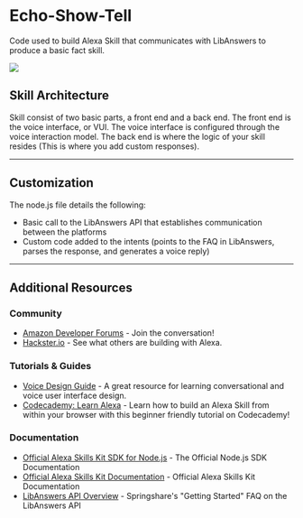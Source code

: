 # Echo-Show-Tell
Code used to build Alexa Skill that communicates with LibAnswers to produce a basic fact skill.

<img src="https://libapps.s3.amazonaws.com/customers/215/images/decoWelcomePink-wide.png" />


## Skill Architecture
Skill consist of two basic parts, a front end and a back end.
The front end is the voice interface, or VUI.
The voice interface is configured through the voice interaction model.
The back end is where the logic of your skill resides (This is where you add custom responses).

---

## Customization
The node.js file details the following:

* Basic call to the LibAnswers API that establishes communication between the platforms
* Custom code added to the intents (points to the FAQ in LibAnswers, parses the response, and generates a voice reply)

---

## Additional Resources

### Community
* [Amazon Developer Forums](https://forums.developer.amazon.com/spaces/165/index.html) - Join the conversation!
* [Hackster.io](https://www.hackster.io/amazon-alexa) - See what others are building with Alexa.

### Tutorials & Guides
* [Voice Design Guide](https://developer.amazon.com/designing-for-voice/) - A great resource for learning conversational and voice user interface design.
* [Codecademy: Learn Alexa](https://www.codecademy.com/learn/learn-alexa) - Learn how to build an Alexa Skill from within your browser with this beginner friendly tutorial on Codecademy!

### Documentation
* [Official Alexa Skills Kit SDK for Node.js](http://alexa.design/node-sdk-docs) - The Official Node.js SDK Documentation
* [Official Alexa Skills Kit Documentation](https://developer.amazon.com/docs/ask-overviews/build-skills-with-the-alexa-skills-kit.html) - Official Alexa Skills Kit Documentation
* [LibAnswers API Overview](https://ask.springshare.com/libanswers/faq/1669) - Springshare's "Getting Started" FAQ on the LibAnswers API
